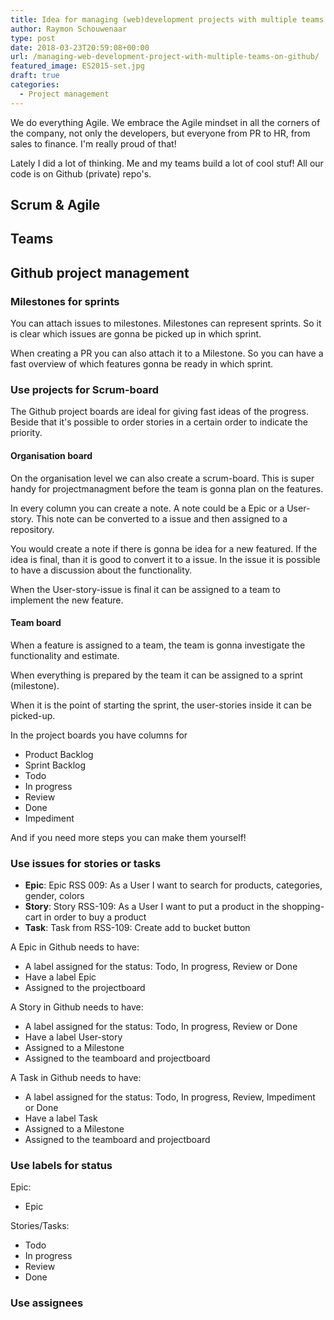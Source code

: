 ```yaml
---
title: Idea for managing (web)development projects with multiple teams on Github 🚀
author: Raymon Schouwenaar
type: post
date: 2018-03-23T20:59:08+00:00
url: /managing-web-development-project-with-multiple-teams-on-github/
featured_image: ES2015-set.jpg
draft: true
categories:
  - Project management
---
```


We do everything Agile. We embrace the Agile mindset in all the corners of the company, not only the developers, but everyone from PR to HR, from sales to finance. I'm really proud of that!

Lately I did a lot of thinking. Me and my teams build a lot of cool stuf! All our code is on Github (private) repo's.

<!--more-->

## Scrum & Agile

## Teams

## Github project management

### Milestones for sprints

You can attach issues to milestones. Milestones can represent sprints. So it is clear which issues are gonna be picked up in which sprint.

When creating a PR you can also attach it to a Milestone. So you can have a fast overview of which features gonna be ready in which sprint.

### Use projects for Scrum-board

The Github project boards are ideal for giving fast ideas of the progress. Beside that it's possible to order stories in a certain order to indicate the priority.

#### Organisation board

On the organisation level we can also create a scrum-board. This is super handy for projectmanagment before the team is gonna plan on the features.

In every column you can create a note. A note could be a Epic or a User-story. This note can be converted to a issue and then assigned to a repository.

You would create a note if there is gonna be idea for a new featured. If the idea is final, than it is good to convert it to  a issue. In the issue it is possible to have a discussion about the functionality.

When the User-story-issue is final it can be assigned to a team to implement the new feature.


#### Team board

When a feature is assigned to a team, the team is gonna investigate the functionality and estimate.

When everything is prepared by the team it can be assigned to a sprint (milestone).

When it is the point of starting the sprint, the user-stories inside it can be picked-up.

In the project boards you have columns for
- Product Backlog
- Sprint Backlog
- Todo
- In progress
- Review
- Done
- Impediment

And if you need more steps you can make them yourself!

### Use issues for stories or tasks

- **Epic**: Epic RSS 009: As a User I want to search for products, categories, gender, colors
- **Story**: Story RSS-109: As a User I want to put a product in the shopping-cart in order to buy a product
- **Task**: Task from RSS-109: Create add to bucket button

A Epic in Github needs to have:
- A label assigned for the status: Todo, In progress, Review or Done
- Have a label Epic
- Assigned to the projectboard

A Story in Github needs to have:
- A label assigned for the status: Todo, In progress, Review or Done
- Have a label User-story
- Assigned to a Milestone
- Assigned to the teamboard and projectboard

A Task in Github needs to have:
- A label assigned for the status: Todo, In progress, Review, Impediment or Done
- Have a label Task
- Assigned to a Milestone
- Assigned to the teamboard and projectboard


### Use labels for status

Epic:
- Epic

Stories/Tasks:
- Todo
- In progress
- Review
- Done

### Use assignees